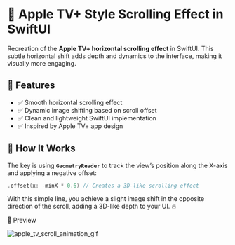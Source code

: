 # 📱 Apple TV+ Style Scrolling Effect in SwiftUI

Recreation of the **Apple TV+ horizontal scrolling effect** in SwiftUI. This subtle horizontal shift adds depth and dynamics to the interface, making it visually more engaging.

## 🚀 Features

- ✅ Smooth horizontal scrolling effect  
- ✅ Dynamic image shifting based on scroll offset  
- ✅ Clean and lightweight SwiftUI implementation  
- ✅ Inspired by Apple TV+ app design  

## 🧩 How It Works

The key is using **`GeometryReader`** to track the view’s position along the X-axis and applying a negative offset:

```swift
.offset(x: -minX * 0.6) // Creates a 3D-like scrolling effect
```

With this simple line, you achieve a slight image shift in the opposite direction of the scroll, adding a 3D-like depth to your UI. 🔥

📸 Preview

![apple_tv_scroll_animation_gif](https://github.com/user-attachments/assets/9a5e6ee7-455c-4ee6-8704-67e6d362d098)
